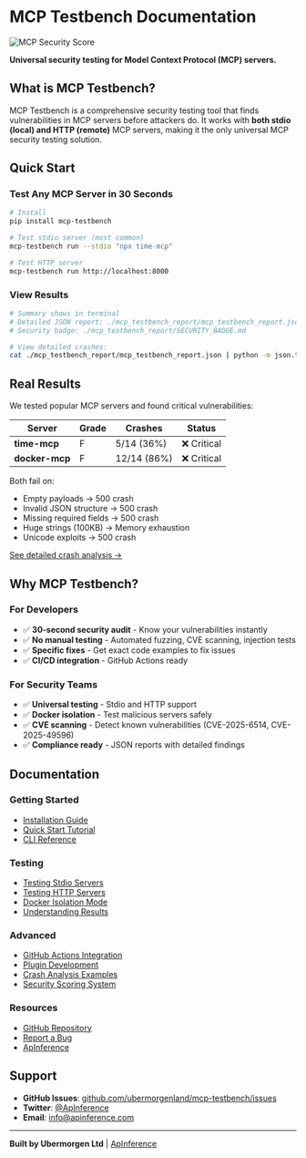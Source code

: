# MCP Testbench Documentation

![MCP Security Score](https://img.shields.io/badge/Security-B-green)

**Universal security testing for Model Context Protocol (MCP) servers.**

## What is MCP Testbench?

MCP Testbench is a comprehensive security testing tool that finds vulnerabilities in MCP servers before attackers do. It works with **both stdio (local) and HTTP (remote)** MCP servers, making it the only universal MCP security testing solution.

## Quick Start

### Test Any MCP Server in 30 Seconds

```bash
# Install
pip install mcp-testbench

# Test stdio server (most common)
mcp-testbench run --stdio "npx time-mcp"

# Test HTTP server
mcp-testbench run http://localhost:8000
```

### View Results

```bash
# Summary shows in terminal
# Detailed JSON report: ./mcp_testbench_report/mcp_testbench_report.json
# Security badge: ./mcp_testbench_report/SECURITY_BADGE.md

# View detailed crashes:
cat ./mcp_testbench_report/mcp_testbench_report.json | python -m json.tool
```

## Real Results

We tested popular MCP servers and found critical vulnerabilities:

| Server | Grade | Crashes | Status |
|--------|-------|---------|--------|
| **time-mcp** | F | 5/14 (36%) | ❌ Critical |
| **docker-mcp** | F | 12/14 (86%) | ❌ Critical |

Both fail on:
- Empty payloads → 500 crash
- Invalid JSON structure → 500 crash
- Missing required fields → 500 crash
- Huge strings (100KB) → Memory exhaustion
- Unicode exploits → 500 crash

[See detailed crash analysis →](crash-analysis.md)

## Why MCP Testbench?

### For Developers
- ✅ **30-second security audit** - Know your vulnerabilities instantly
- ✅ **No manual testing** - Automated fuzzing, CVE scanning, injection tests
- ✅ **Specific fixes** - Get exact code examples to fix issues
- ✅ **CI/CD integration** - GitHub Actions ready

### For Security Teams
- ✅ **Universal testing** - Stdio and HTTP support
- ✅ **Docker isolation** - Test malicious servers safely
- ✅ **CVE scanning** - Detect known vulnerabilities (CVE-2025-6514, CVE-2025-49596)
- ✅ **Compliance ready** - JSON reports with detailed findings

## Documentation

### Getting Started
- [Installation Guide](installation.md)
- [Quick Start Tutorial](quickstart.md)
- [CLI Reference](cli-reference.md)

### Testing
- [Testing Stdio Servers](testing-stdio.md)
- [Testing HTTP Servers](testing-http.md)
- [Docker Isolation Mode](docker-mode.md)
- [Understanding Results](understanding-results.md)

### Advanced
- [GitHub Actions Integration](github-actions.md)
- [Plugin Development](plugin-development.md)
- [Crash Analysis Examples](crash-analysis.md)
- [Security Scoring System](scoring.md)

### Resources
- [GitHub Repository](https://github.com/ubermorgenland/mcp-testbench)
- [Report a Bug](https://github.com/ubermorgenland/mcp-testbench/issues)
- [ApInference](https://apinference.com)

## Support

- **GitHub Issues**: [github.com/ubermorgenland/mcp-testbench/issues](https://github.com/ubermorgenland/mcp-testbench/issues)
- **Twitter**: [@ApInference](https://twitter.com/ApInference)
- **Email**: info@apinference.com

---

**Built by Ubermorgen Ltd** | [ApInference](https://apinference.com)
